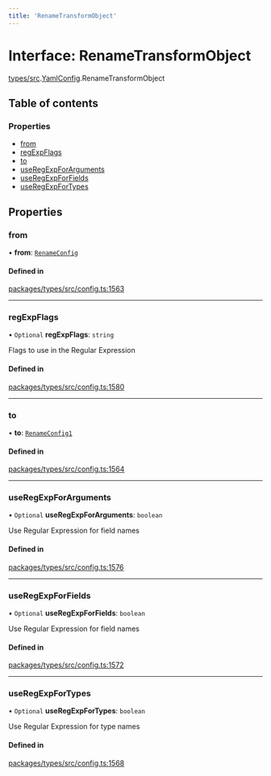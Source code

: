 ```yaml
---
title: 'RenameTransformObject'
---
```


# Interface: RenameTransformObject

[types/src](../modules/types_src).[YamlConfig](../modules/types_src.YamlConfig).RenameTransformObject

## Table of contents

### Properties

- [from](types_src.YamlConfig.RenameTransformObject#from)
- [regExpFlags](types_src.YamlConfig.RenameTransformObject#regexpflags)
- [to](types_src.YamlConfig.RenameTransformObject#to)
- [useRegExpForArguments](types_src.YamlConfig.RenameTransformObject#useregexpforarguments)
- [useRegExpForFields](types_src.YamlConfig.RenameTransformObject#useregexpforfields)
- [useRegExpForTypes](types_src.YamlConfig.RenameTransformObject#useregexpfortypes)

## Properties

### from

• **from**: [`RenameConfig`](types_src.YamlConfig.RenameConfig)

#### Defined in

[packages/types/src/config.ts:1563](https://github.com/Urigo/graphql-mesh/blob/master/packages/types/src/config.ts#L1563)

___

### regExpFlags

• `Optional` **regExpFlags**: `string`

Flags to use in the Regular Expression

#### Defined in

[packages/types/src/config.ts:1580](https://github.com/Urigo/graphql-mesh/blob/master/packages/types/src/config.ts#L1580)

___

### to

• **to**: [`RenameConfig1`](types_src.YamlConfig.RenameConfig1)

#### Defined in

[packages/types/src/config.ts:1564](https://github.com/Urigo/graphql-mesh/blob/master/packages/types/src/config.ts#L1564)

___

### useRegExpForArguments

• `Optional` **useRegExpForArguments**: `boolean`

Use Regular Expression for field names

#### Defined in

[packages/types/src/config.ts:1576](https://github.com/Urigo/graphql-mesh/blob/master/packages/types/src/config.ts#L1576)

___

### useRegExpForFields

• `Optional` **useRegExpForFields**: `boolean`

Use Regular Expression for field names

#### Defined in

[packages/types/src/config.ts:1572](https://github.com/Urigo/graphql-mesh/blob/master/packages/types/src/config.ts#L1572)

___

### useRegExpForTypes

• `Optional` **useRegExpForTypes**: `boolean`

Use Regular Expression for type names

#### Defined in

[packages/types/src/config.ts:1568](https://github.com/Urigo/graphql-mesh/blob/master/packages/types/src/config.ts#L1568)

